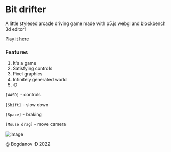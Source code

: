 # Bit drifter
A little stylesed arcade driving game made with [p5.js](https://p5js.org) webgl and [blockbench](https://www.blockbench.net) 3d editor!

[Play it here](https://cloudbogdan.github.io/bit-drifter/)

### Features
1. It's a game
2. Satisfying controls
3. Pixel graphics
4. Infinitely generated world
5. :D 

`[WASD]` - controls

`[Shift]` - slow down

`[Space]` - braking

`[Mouse drag]` - move camera

![image](https://user-images.githubusercontent.com/60233692/171619523-26b42013-821b-4c4d-8aa5-3a491379d2dd.png)

@ Bogdanov :D 2022
